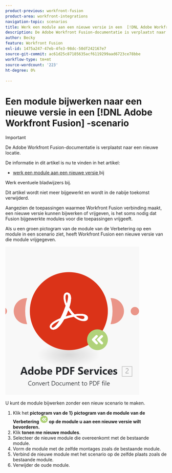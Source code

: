 ```yaml
---
product-previous: workfront-fusion
product-area: workfront-integrations
navigation-topic: scenarios
title: Werk een module aan een nieuwe versie in een  [!DNL Adobe Workfront Fusion]  scenario bij
description: De Adobe Workfront Fusion-documentatie is verplaatst naar een nieuwe locatie. Dit artikel is vervangen, maar bevat een koppeling naar het nieuwe artikel dat deze functionaliteit behandelt.
author: Becky
feature: Workfront Fusion
exl-id: 1475a247-47eb-4fe3-98dc-50df242167e7
source-git-commit: ac61d25c87185635acf6119299aad6723ce78bbe
workflow-type: tm+mt
source-wordcount: '223'
ht-degree: 0%

---
```


# Een module bijwerken naar een nieuwe versie in een [!DNL Adobe Workfront Fusion] -scenario

>[!IMPORTANT]
>
>De Adobe Workfront Fusion-documentatie is verplaatst naar een nieuwe locatie.
>
>De informatie in dit artikel is nu te vinden in het artikel:
>
>* [ werk een module aan een nieuwe versie ](https://experienceleague.adobe.com/docs/workfront-fusion/using/manage-scenarios/update-module-to-new-version.html?lang=en) bij
>
>Werk eventuele bladwijzers bij.
>
>Dit artikel wordt niet meer bijgewerkt en wordt in de nabije toekomst verwijderd.

Aangezien de toepassingen waarmee Workfront Fusion verbinding maakt, een nieuwe versie kunnen bijwerken of vrijgeven, is het soms nodig dat Fusion bijgewerkte modules voor die toepassingen vrijgeeft.

Als u een groen pictogram van de module van de Verbetering op een module in een scenario ziet, heeft Workfront Fusion een nieuwe versie van die module vrijgegeven.

![ pictogram van de Update ](assets/update-indicator.png)

U kunt de module bijwerken zonder een nieuw scenario te maken.

1. Klik het **pictogram van de 1} pictogram van de module van de Verbetering ![ ](assets/upgrade-icon.png) op de module u aan een nieuwe versie wilt bevorderen.**
1. Klik **tonen me nieuwe modules**.
1. Selecteer de nieuwe module die overeenkomt met de bestaande module.
1. Vorm de module met de zelfde montages zoals de bestaande module.
1. Verbind de nieuwe module met het scenario op de zelfde plaats zoals de bestaande module.
1. Verwijder de oude module.
